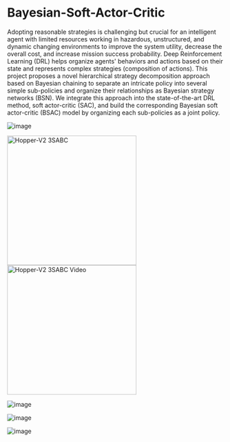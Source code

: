 # Bayesian-Soft-Actor-Critic

  Adopting reasonable strategies is challenging but crucial for an intelligent agent with limited resources working in hazardous, unstructured, and dynamic changing environments to improve the system utility, decrease the overall cost, and increase mission success probability. Deep Reinforcement Learning (DRL) helps organize agents' behaviors and actions based on their state and represents complex strategies (composition of actions). This project proposes a novel hierarchical strategy decomposition approach based on Bayesian chaining to separate an intricate policy into several simple sub-policies and organize their relationships as Bayesian strategy networks (BSN). We integrate this approach into the state-of-the-art DRL method, soft actor-critic (SAC), and build the corresponding Bayesian soft actor-critic (BSAC) model by organizing each sub-policies as a joint policy.

![image](https://github.com/RickYang2016/Bayesian-Soft-Actor-Critic/blob/main/figures/policy_network.png)

<!-- ![image](https://github.com/RickYang2016/Bayesian-Soft-Actor-Critic/blob/main/figures/hopper-v2_3bsac.png)      ![image](https://github.com/RickYang2016/Bayesian-Soft-Actor-Critic/blob/main/figures/hopper-v2_3bsac.gif) -->

<img src="https://github.com/RickYang2016/Bayesian-Soft-Actor-Critic/blob/main/figures/hopper-v2_3bsac.png" width="300" height="300" alt="Hopper-V2 3SABC"/><br/>   <img src="https://github.com/RickYang2016/Bayesian-Soft-Actor-Critic/blob/main/figures/hopper-v2_3bsac.gif" width="300" height="300" alt="Hopper-V2 3SABC Video"/><br/>

![image](https://github.com/RickYang2016/Bayesian-Soft-Actor-Critic/blob/main/figures/hopper-v2.png)

![image](https://github.com/RickYang2016/Bayesian-Soft-Actor-Critic/blob/main/figures/walker2d-v2_5bsac.gif)

![image](https://github.com/RickYang2016/Bayesian-Soft-Actor-Critic/blob/main/figures/humanoid-v2_3bsac.gif)
